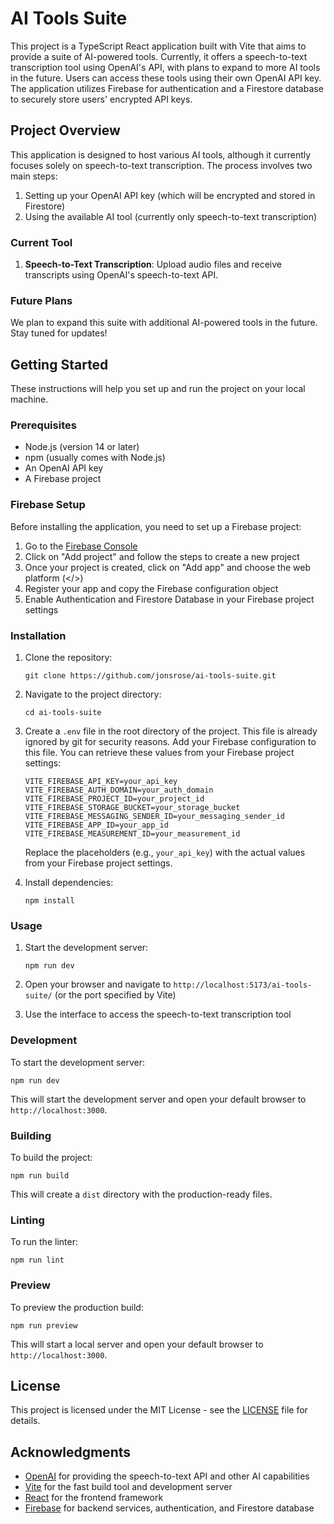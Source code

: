 # AI Tools Suite

This project is a TypeScript React application built with Vite that aims to provide a suite of AI-powered tools. Currently, it offers a speech-to-text transcription tool using OpenAI's API, with plans to expand to more AI tools in the future. Users can access these tools using their own OpenAI API key. The application utilizes Firebase for authentication and a Firestore database to securely store users' encrypted API keys.

## Project Overview

This application is designed to host various AI tools, although it currently focuses solely on speech-to-text transcription. The process involves two main steps:

1. Setting up your OpenAI API key (which will be encrypted and stored in Firestore)
2. Using the available AI tool (currently only speech-to-text transcription)

### Current Tool

1. **Speech-to-Text Transcription**: Upload audio files and receive transcripts using OpenAI's speech-to-text API.

### Future Plans

We plan to expand this suite with additional AI-powered tools in the future. Stay tuned for updates!

## Getting Started

These instructions will help you set up and run the project on your local machine.

### Prerequisites

- Node.js (version 14 or later)
- npm (usually comes with Node.js)
- An OpenAI API key
- A Firebase project

### Firebase Setup

Before installing the application, you need to set up a Firebase project:

1. Go to the [Firebase Console](https://console.firebase.google.com/)
2. Click on "Add project" and follow the steps to create a new project
3. Once your project is created, click on "Add app" and choose the web platform (</>)
4. Register your app and copy the Firebase configuration object
5. Enable Authentication and Firestore Database in your Firebase project settings

### Installation

1. Clone the repository:
   ```
   git clone https://github.com/jonsrose/ai-tools-suite.git
   ```

2. Navigate to the project directory:
   ```
   cd ai-tools-suite
   ```

3. Create a `.env` file in the root directory of the project. This file is already ignored by git for security reasons. Add your Firebase configuration to this file. You can retrieve these values from your Firebase project settings:
   ```
   VITE_FIREBASE_API_KEY=your_api_key
   VITE_FIREBASE_AUTH_DOMAIN=your_auth_domain
   VITE_FIREBASE_PROJECT_ID=your_project_id
   VITE_FIREBASE_STORAGE_BUCKET=your_storage_bucket
   VITE_FIREBASE_MESSAGING_SENDER_ID=your_messaging_sender_id
   VITE_FIREBASE_APP_ID=your_app_id
   VITE_FIREBASE_MEASUREMENT_ID=your_measurement_id
   ```

   Replace the placeholders (e.g., `your_api_key`) with the actual values from your Firebase project settings.

4. Install dependencies:
   ```
   npm install
   ```

### Usage

1. Start the development server:
   ```
   npm run dev
   ```

2. Open your browser and navigate to `http://localhost:5173/ai-tools-suite/` (or the port specified by Vite)

3. Use the interface to access the speech-to-text transcription tool

### Development

To start the development server:
```
npm run dev
```

This will start the development server and open your default browser to `http://localhost:3000`.

### Building

To build the project:
```
npm run build
```

This will create a `dist` directory with the production-ready files.

### Linting

To run the linter:
```
npm run lint
```

### Preview

To preview the production build:
```
npm run preview
```

This will start a local server and open your default browser to `http://localhost:3000`.

## License

This project is licensed under the MIT License - see the [LICENSE](LICENSE) file for details.

## Acknowledgments

- [OpenAI](https://openai.com/) for providing the speech-to-text API and other AI capabilities
- [Vite](https://vitejs.dev/) for the fast build tool and development server
- [React](https://reactjs.org/) for the frontend framework
- [Firebase](https://firebase.google.com/) for backend services, authentication, and Firestore database
